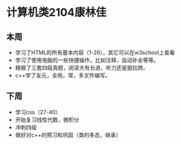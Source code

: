 # 计算机类2104康林佳

## 本周

* 学习了HTML的所有基本内容（1-26），其它可以在w3school上查看
* 学习了使用电脑的一些快捷操作，比如注释，自动补全等等。
* 精做了三套四级真题，阅读大有长进，听力还是狠拉跨。
* c++学了友元，全局，常，多文件编写。

## 下周

+ 学习css（27-40）
+ 开始复习线性代数，微积分
+ 冲刺四级
+ 做好对c++的预习和巩固（类的多态，继承）

